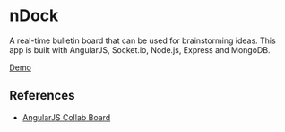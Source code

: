 # nDock
A real-time bulletin board that can be used for brainstorming ideas. This app is built with AngularJS, Socket.io, Node.js, Express and MongoDB.

[Demo](https://ndock.herokuapp.com/)

## References
- [AngularJS Collab Board](https://github.com/simpulton/angularjs-collab-board)